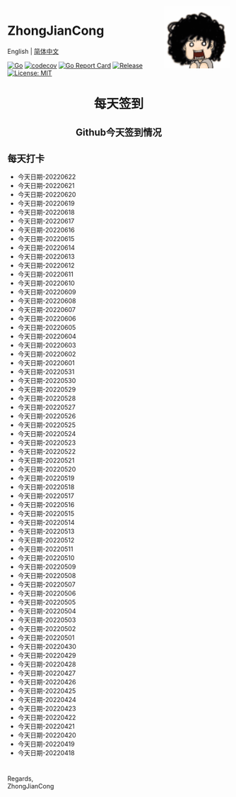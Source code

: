 <img align="right" width="150px" src="https://github.com/zhongjiancong/zhongjiancong/blob/main/images/1339353900.gif">

# ZhongJianCong

English | [简体中文](README.md)

[![Go](https://github.com/zeromicro/go-zero/workflows/Go/badge.svg?branch=master)](https://github.com/zeromicro/go-zero/actions)
[![codecov](https://codecov.io/gh/zeromicro/go-zero/branch/master/graph/badge.svg)](https://codecov.io/gh/zeromicro/go-zero)
[![Go Report Card](https://goreportcard.com/badge/github.com/zeromicro/go-zero)](https://goreportcard.com/report/github.com/zeromicro/go-zero)
[![Release](https://img.shields.io/github/v/release/zeromicro/go-zero.svg?style=flat-square)](https://github.com/zeromicro/go-zero)
[![License: MIT](https://img.shields.io/badge/License-MIT-yellow.svg)](https://opensource.org/licenses/MIT)

# <p align="center">每天签到</p>

## <p align="center">Github今天签到情况</p>

## 每天打卡  

- 今天日期-20220622  
- 今天日期-20220621  
- 今天日期-20220620  
- 今天日期-20220619  
- 今天日期-20220618  
- 今天日期-20220617  
- 今天日期-20220616  
- 今天日期-20220615  
- 今天日期-20220614  
- 今天日期-20220613  
- 今天日期-20220612  
- 今天日期-20220611  
- 今天日期-20220610   
- 今天日期-20220609   
- 今天日期-20220608   
- 今天日期-20220607   
- 今天日期-20220606   
- 今天日期-20220605   
- 今天日期-20220604  
- 今天日期-20220603  
- 今天日期-20220602  
- 今天日期-20220601  
- 今天日期-20220531  
- 今天日期-20220530  
- 今天日期-20220529  
- 今天日期-20220528  
- 今天日期-20220527  
- 今天日期-20220526  
- 今天日期-20220525  
- 今天日期-20220524  
- 今天日期-20220523  
- 今天日期-20220522  
- 今天日期-20220521  
- 今天日期-20220520  
- 今天日期-20220519  
- 今天日期-20220518  
- 今天日期-20220517  
- 今天日期-20220516  
- 今天日期-20220515  
- 今天日期-20220514  
- 今天日期-20220513  
- 今天日期-20220512  
- 今天日期-20220511  
- 今天日期-20220510  
- 今天日期-20220509  
- 今天日期-20220508  
- 今天日期-20220507  
- 今天日期-20220506  
- 今天日期-20220505  
- 今天日期-20220504  
- 今天日期-20220503  
- 今天日期-20220502  
- 今天日期-20220501  
- 今天日期-20220430  
- 今天日期-20220429  
- 今天日期-20220428  
- 今天日期-20220427  
- 今天日期-20220426  
- 今天日期-20220425  
- 今天日期-20220424  
- 今天日期-20220423  
- 今天日期-20220422  
- 今天日期-20220421  
- 今天日期-20220420  
- 今天日期-20220419  
- 今天日期-20220418  

#
Regards,  
ZhongJianCong  
